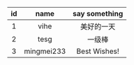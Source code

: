 id | name | say something
:--: | :--: | :--:
1|	vihe |	美好的一天
2|  tesg |  一级棒
3|mingmei233| Best Wishes!
